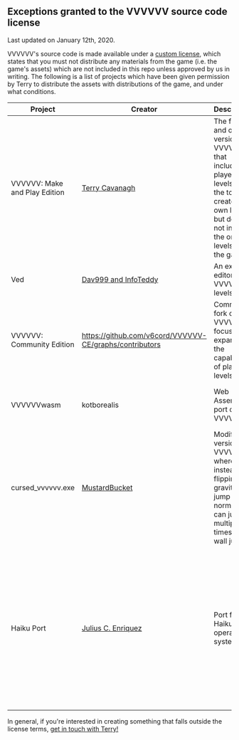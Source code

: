 Exceptions granted to the VVVVVV source code license
-------
Last updated on January 12th, 2020.

VVVVVV's source code is made available under a [custom license](LICENSE.md), which states that you must not distribute any materials from the game (i.e. the game's assets) which are not included in this repo unless approved by us in writing. The following is a list of projects which have been given permission by Terry to distribute the assets with distributions of the game, and under what conditions.

| Project | Creator | Description | Conditions | Link |
|---|---|---|---|---|
| VVVVVV: Make and Play Edition |[Terry Cavanagh](http://distractionware.com/)|The free and official version of VVVVVV that includes player levels, and the tools to create your own levels, but does not include the original levels from the game.| Must compile with the makeandplay define set, cannot distribute the original levels. | [download](https://thelettervsixtim.es/makeandplay/) |
| Ved | [Dav999 and InfoTeddy](https://gitgud.io/Dav999/ved/-/graphs/master) | An external editor for VVVVVV levels. | No conditions. | [download](https://tolp.nl/ved/), [gitlab](https://gitgud.io/Dav999/ved) |
| VVVVVV: Community Edition | https://github.com/v6cord/VVVVVV-CE/graphs/contributors | Community fork of VVVVVV focused on expanding the capabilities of player levels. | Must compile with the makeandplay define set, cannot distribute the original levels. | [github repo](https://github.com/v6cord/VVVVVV-CE) |
| VVVVVVwasm|kotborealis|Web Assembly port of VVVVVV| Must compile with the makeandplay define set, cannot distribute the original levels. | [github repo](https://github.com/kotborealis/VVVVVVwasm) |
| cursed_vvvvvv.exe | [MustardBucket](https://twitter.com/mustard_bucket/) | Modified version of VVVVVV where instead of flipping gravity you jump normally, can jump multiple times, and wall jump. | Make it impossible to revert to ordinary flipping behaviour. | [download](https://mustardbucket.itch.io/cursed-vvvvvv?secret=O0KvS02wD473pXBF9avreZsww), [twitter gif](https://twitter.com/mustard_bucket/status/1216272971779670016) |
| Haiku Port | [Julius C. Enriquez](https://github.com/win8linux) | Port for the Haiku operating system. | Display the following text in the Haiku package to make it clear that this is an exception: "VVVVVV is a commercial game! The author has given special permission to make this Haiku version available for free. If you enjoy the game, please consider purchasing a copy at [thelettervsixtim.es](http://thelettervsixtim.es)." | (coming soon) |

In general, if you're interested in creating something that falls outside the license terms, [get in touch with Terry!](http://distractionware.com/email/)
